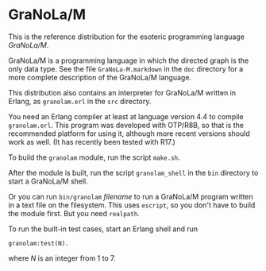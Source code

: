 GraNoLa/M
=========

This is the reference distribution for the esoteric programming language
_GraNoLa/M_.

GraNoLa/M is a programming language in which the directed graph is the
only data type.  See the file `GraNoLa-M.markdown` in the `doc` directory
for a more complete description of the GraNoLa/M language.

This distribution also contains an interpreter for GraNoLa/M written in
Erlang, as `granolam.erl` in the `src` directory.

You need an Erlang compiler at least at language version 4.4 to compile
`granolam.erl`.  This program was developed with OTP/R8B, so that is the
recommended platform for using it, although more recent versions should
work as well.  (It has recently been tested with R17.)

To build the `granolam` module, run the script `make.sh`.

After the module is built, run the script `granolam_shell` in the `bin`
directory to start a GraNoLa/M shell.

Or you can run `bin/granolam` _filename_ to run a GraNoLa/M program
written in a text file on the filesystem.  This uses `escript`, so you
don't have to build the module first.  But you need `realpath`.

To run the built-in test cases, start an Erlang shell and run

    granolam:test(N).

where _N_ is an integer from 1 to 7.

